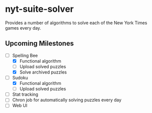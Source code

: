 # nyt-suite-solver
Provides a number of algorithms to solve each of the New York Times games every day.

## Upcoming Milestones
- [ ] Spelling Bee
  - [X] Functional algorithm
  - [ ] Upload solved puzzles
  - [X] Solve archived puzzles
- [ ] Sudoku
  - [X] Functional algorithm
  - [ ] Upload solved puzzles
- [ ] Stat tracking
- [ ] Chron job for automatically solving puzzles every day
- [ ] Web UI
